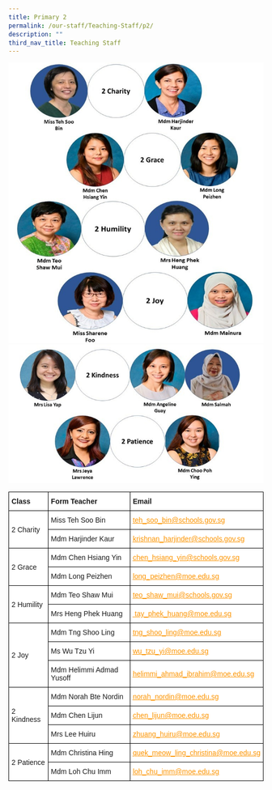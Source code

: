 ```yaml
---
title: Primary 2
permalink: /our-staff/Teaching-Staff/p2/
description: ""
third_nav_title: Teaching Staff
---
```

![](/images/2023%20P2%201.jpeg)
![](/images/2023%20P2%202.jpeg)

<style type="text/css">
.tg  {border-collapse:collapse;border-spacing:0;margin:0px auto;}
.tg td{border-color:black;border-style:solid;border-width:1px;font-family:Arial, sans-serif;font-size:14px;
  overflow:hidden;padding:10px 5px;word-break:normal;}
.tg th{border-color:black;border-style:solid;border-width:1px;font-family:Arial, sans-serif;font-size:14px;
  font-weight:normal;overflow:hidden;padding:10px 5px;word-break:normal;}
.tg .tg-sce8{background-color:#FFF;color:#FC9400;text-align:left;text-decoration:underline;vertical-align:middle}
.tg .tg-8rcp{background-color:#FFF;font-weight:bold;text-align:left;vertical-align:middle}
.tg .tg-zr06{background-color:#FFF;text-align:left;vertical-align:middle}
.tg .tg-794o{background-color:#FFF;color:#F93;text-align:left;text-decoration:underline;vertical-align:middle}
</style>
<table class="tg">
<tbody>
  <tr>
    <td class="tg-8rcp">Class</td>
    <td class="tg-8rcp">Form Teacher</td>
    <td class="tg-8rcp">Email</td>
  </tr>
  <tr>
    <td class="tg-zr06" rowspan="2">2 Charity</td>
    <td class="tg-zr06">Miss Teh Soo Bin</td>
    <td class="tg-zr06"><a href="mailto:teh_soo_bin@schools.gov.sg" target="_blank" rel="noopener noreferrer"><span style="text-decoration:underline;color:#FC9400">teh_soo_bin@schools.gov.sg</span></a></td>
  </tr>
  <tr>
    <td class="tg-zr06">Mdm Harjinder Kaur </td>
    <td class="tg-794o"><a href="mailto:krishnan\_harjinder@schools.gov.sg" target="_blank" rel="noopener noreferrer"><span style="text-decoration:underline;color:#FC9400">krishnan_harjinder@schools.gov.sg</span></a></td>
  </tr>
  <tr>
    <td class="tg-zr06" rowspan="2">2 Grace</td>
    <td class="tg-zr06">Mdm Chen Hsiang Yin</td>
    <td class="tg-zr06"><a href="mailto:chen_hsiang_yin@schools.gov.sg" target="_blank" rel="noopener noreferrer"><span style="text-decoration:underline;color:#FC9400">chen_hsiang_yin@schools.gov.sg</span></a></td>
  </tr>
  <tr>
    <td class="tg-zr06">Mdm Long Peizhen</td>
    <td class="tg-zr06"><a href="mailto:long_peizhen@moe.edu.sg" target="_blank" rel="noopener noreferrer"><span style="text-decoration:underline;color:#FC9400">long_peizhen@moe.edu.sg</span></a></td>
  </tr>
  <tr>
    <td class="tg-zr06" rowspan="2">2 Humility</td>
    <td class="tg-zr06">Mdm Teo Shaw Mui</td>
    <td class="tg-zr06"><a href="mailto:teo_shaw_mui@schools.gov.sg" target="_blank" rel="noopener noreferrer"><span style="text-decoration:underline;color:#FC9400">teo_shaw_mui@schools.gov.sg</span></a></td>
  </tr>
  <tr>
    <td class="tg-zr06">Mrs Heng Phek Huang</td>
    <td class="tg-zr06"><a href="mailto: tay_phek_huang@moe.edu.sg" target="_blank" rel="noopener noreferrer"><span style="text-decoration:underline;color:#FC9400"> tay_phek_huang@moe.edu.sg</span></a></td>
  </tr>
  <tr>
    <td class="tg-zr06" rowspan="3">2 Joy</td>
    <td class="tg-zr06">Mdm Tng Shoo Ling</td>
    <td class="tg-zr06"><a href="mailto:tng_shoo_ling@moe.edu.sg" target="_blank" rel="noopener noreferrer"><span style="text-decoration:underline;color:#FC9400">tng_shoo_ling@moe.edu.sg</span></a></td>
  </tr>
  <tr>
    <td class="tg-zr06">Ms Wu Tzu Yi</td>
    <td class="tg-zr06"><a href="mailto:wu_tzu_yi@moe.edu.sg" target="_blank" rel="noopener noreferrer"><span style="text-decoration:underline;color:#FC9400">wu_tzu_yi@moe.edu.sg</span></a></td>
  </tr>
  <tr>
    <td class="tg-zr06">Mdm Helimmi Admad Yusoff</td>
    <td class="tg-sce8"><a href="mailto:helimmi_ahmad_ibrahim@moe.edu.sg" target="_blank" rel="noopener noreferrer"><span style="text-decoration:underline;color:#FC9400">helimmi_ahmad_ibrahim@moe.edu.sg</span></a></td>
  </tr>
  <tr>
    <td class="tg-zr06" rowspan="3">2 Kindness</td>
    <td class="tg-zr06">Mdm Norah Bte Nordin</td>
    <td class="tg-sce8"><a href="mailto:norah_nordin@moe.edu.sg" target="_blank" rel="noopener noreferrer"><span style="text-decoration:underline;color:#FC9400">norah_nordin@moe.edu.sg</span></a></td>
  </tr>
  <tr>
    <td class="tg-zr06">Mdm Chen Lijun</td>
    <td class="tg-sce8"><a href="mailto:chen_lijun@moe.edu.sg" target="_blank" rel="noopener noreferrer"><span style="text-decoration:underline;color:#FC9400">chen_lijun@moe.edu.sg</span></a></td>
  </tr>
  <tr>
    <td class="tg-zr06"> <span style="font-weight:400;font-style:normal">Mrs Lee Huiru</span></td>
    <td class="tg-zr06"> <a href="mailto:%C2%A0zhuang_huiru@moe.edu.sg" target="_blank" rel="noopener noreferrer"><span style="text-decoration:underline;color:#FC9400">zhuang_huiru@moe.edu.sg</span></a></td>
  </tr>
  <tr>
    <td class="tg-zr06" rowspan="2">2 Patience</td>
    <td class="tg-zr06">Mdm Christina Hing</td>
    <td class="tg-sce8"><a href="mailto:quek_meow_ling_christina@moe.edu.sg"><span style="text-decoration:underline;color:#FC9400">quek_meow_ling_christina@moe.edu.sg</span></a></td>
  </tr>
  <tr>
    <td class="tg-zr06">Mdm Loh Chu Imm</td>
    <td class="tg-zr06"><a href="mailto:loh_chu_imm@moe.edu.sg" target="_blank" rel="noopener noreferrer"><span style="text-decoration:underline;color:#FC9400">loh_chu_imm@moe.edu.sg</span></a></td>
  </tr>
</tbody>
</table>
